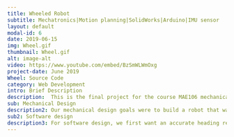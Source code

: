 ```yaml
---
title: Wheeled Robot
subtitle: Mechatronics|Motion planning|SolidWorks|Arduino|IMU sensor
layout: default
modal-id: 6
date: 2019-06-15
img: Wheel.gif
thumbnail: Wheel.gif
alt: image-alt
video: https://www.youtube.com/embed/BzSmWLWmOxg
project-date: June 2019
Wheel: Source Code
category: Web Development
intro: Brief Description
description:  This is the final project for the course MAE106 mechanical system labratory and the task is to design a wheel robot and participate a robot contest.
sub: Mechanical Design
description2: Our mechanical design goals were to build a robot that was stable, efficient and has a low fraction. To achieve stability, we wanted to make sure the error is small, so we employed the CNC router to cut pur wood plates. For wood selection, we chose plywood instead of the one given by school because it is lighter, smoother and has a better structure for CNC cutting. Besides, we cut two polycarbonate plates for the installation of power transmission. Moreover, we expected collision with other robots, so we tried to lower the center of mass of our robot by reducing the length of vertical plates.
sub2: Software design
description3: For software design, we first want an accurate heading reading. We had heard that the magnetometer would be interfered by many factors, since the magnetic field of the earth is quite weak compared to the magnets, solenoids, and other electronics, so we decided to also add a gyroscope to eliminate sudden, and incorrect directionschange. We bought a LSM9DS1 chip — a 9DOF IMU with a magnetometer, an accelerometer and a gyro. To code this chip, we modified the existing library for this Adafruit LSM9DS1, so the heading is calculated within the library functions. Calibrations were added into the sensor reading functions, along with a simple low pass filter. The magnetometer read just fine, but the gyro, after integration, always have a random shift, the accelerometer after two integrations only got worse. We then tried comparing heading readings both from the magnetometer and the gyro using a Madgwick filter, the shift is kind of eliminated. Initially, it still has a low frequency noise that puts a plus or minus 10 degrees, but after adjusting the low pass filter of the magnetometer and gyro readings, the noise is much smaller.<br>For more detailed information, please view my github page below.
---
```

